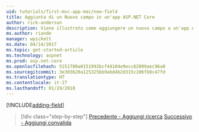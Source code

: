 ```yaml
---
uid: tutorials/first-mvc-app-mac/new-field
title: Aggiunta di un Nuovo campo in un'app ASP.NET Core
author: rick-anderson
description: Viene illustrato come aggiungere un nuovo campo a un'app ASP.NET Core EF/MVC esistente.
ms.author: riande
manager: wpickett
ms.date: 04/14/2017
ms.topic: get-started-article
ms.technology: aspnet
ms.prod: asp.net-core
ms.openlocfilehash: 5151780a0151992bcf44184e9ecc62099aec96a0
ms.sourcegitcommit: 3e303620a125325bb9abd4b2d315c106fb8c47fd
ms.translationtype: HT
ms.contentlocale: it-IT
ms.lasthandoff: 01/19/2018
---
```

[!INCLUDE[adding-field](../../includes/mvc-intro/new-field.md)]

>[!div class="step-by-step"]
[Precedente - Aggiungi ricerca](search.md)
[Successivo - Aggiungi convalida](validation.md)
